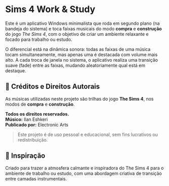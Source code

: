 # Sims 4 Work & Study

Este é um aplicativo Windows minimalista que roda em segundo plano (na bandeja do sistema) e toca faixas musicais do modo **compra** e **construção** do jogo *The Sims 4*, com o objetivo de criar um ambiente relaxante e focado para trabalho ou estudo.

O diferencial está na dinâmica sonora: todas as faixas de uma música tocam simultaneamente, mas apenas uma é destacada com volume mais alto. A cada troca de janela no sistema, o aplicativo realiza uma transição suave (fade) entre as faixas, mudando aleatoriamente qual está em destaque.

## 🎵 Créditos e Direitos Autorais

As músicas utilizadas neste projeto são trilhas do jogo **The Sims 4**, nos modos de **compra** e **construção**.

**Todos os direitos reservados.**  
**Músico:** Ilan Eshkeri  
**Publicado por:** Electronic Arts

> Este projeto é de uso pessoal e educacional, sem fins lucrativos ou redistribuição.

## 🧠 Inspiração

Criado para trazer a atmosfera calmante e inspiradora do The Sims 4 para o ambiente de trabalho ou estudo, com uma abordagem criativa de transição entre camadas instrumentais.
